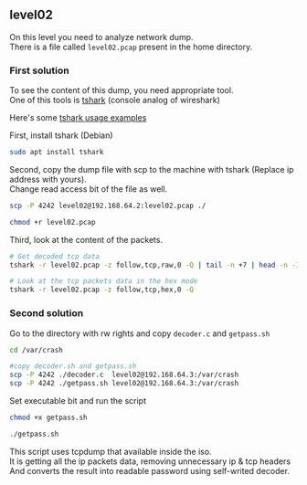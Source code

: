 ## level02

On this level you need to analyze network dump. <br>
There is a file called `level02.pcap` present in the home directory. <br>

### First solution

To see the content of this dump, you need appropriate tool. <br>
One of this tools is [tshark](https://www.wireshark.org/docs/man-pages/tshark.html) (console analog of wireshark) <br>

Here's some [tshark usage examples](https://www.cellstream.com/reference-reading/tipsandtricks/272-t-shark-usage-examples)

First, install tshark (Debian)
```bash
sudo apt install tshark
```

Second, copy the dump file with scp to the machine with tshark (Replace ip address with yours).<br>
Change read access bit of the file as well.
```bash
scp -P 4242 level02@192.168.64.2:level02.pcap ./

chmod +r level02.pcap
```

Third, look at the content of the packets.
```bash
# Get decoded tcp data
tshark -r level02.pcap -z follow,tcp,raw,0 -Q | tail -n +7 | head -n -1 | xxd -r -p

# Look at the tcp packets data in the hex mode
tshark -r level02.pcap -z follow,tcp,hex,0 -Q
```

### Second solution

Go to the directory with rw rights and copy `decoder.c` and `getpass.sh`
```bash
cd /var/crash

#copy decoder.sh and getpass.sh
scp -P 4242 ./decoder.c  level02@192.168.64.3:/var/crash
scp -P 4242 ./getpass.sh level02@192.168.64.3:/var/crash
```

Set executable bit and run the script
```bash
chmod +x getpass.sh

./getpass.sh
```

This script uses tcpdump that available inside the iso. <br>
It is getting all the ip packets data, removing unnecessary ip & tcp headers <br>
And converts the result into readable password using self-writed decoder.